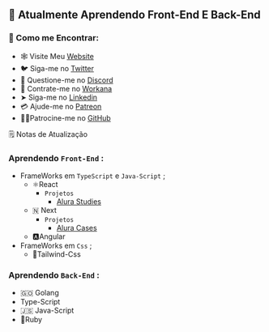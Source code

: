 ## 🧠 Atualmente Aprendendo Front-End E Back-End 

### 🙋 Como me Encontrar:

  - 🕸️ Visite Meu [Website]()
  - 🐦 Siga-me no [Twitter]() 
  - 🔌 Questione-me no [Discord]()
  - 🤝 Contrate-me no [Workana](https://www.workana.com/freelancer/019abdac0b15b679c623a49fd486b17c?utm_source=share-profile&utm_medium=email&utm_campaign=share-2022-05-06)
  -  ➤ Siga-me no [Linkedin](https://www.linkedin.com/in/melkizedelk-cavalcante-lima-9a977422b/)
  -  💳 Ajude-me no [Patreon]()
  -  🙅🏼Patrocine-me  no [GitHub]()


🗒️ Notas de Atualização

### Aprendendo `Front-End` : 
  - FrameWorks em `TypeScript` e `Java-Script` ;
    - ⚛️React 
      - `Projetos`
        - [Alura Studies]()
    - 🇳 Next
      - `Projetos` 
        - [Alura Cases]()
    - 🅰️Angular
  - FrameWorks em `Css` ;
    - 💨Tailwind-Css
### Aprendendo  `Back-End` : 
  - 🇬🇴  Golang 
  - Type-Script
  - 🇯🇸  Java-Script
  - 💎Ruby
